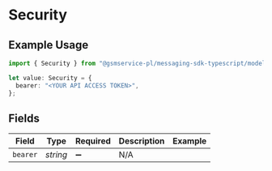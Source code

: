 # Security

## Example Usage

```typescript
import { Security } from "@gsmservice-pl/messaging-sdk-typescript/models/components";

let value: Security = {
  bearer: "<YOUR API ACCESS TOKEN>",
};
```

## Fields

| Field                   | Type                    | Required                | Description             | Example                 |
| ----------------------- | ----------------------- | ----------------------- | ----------------------- | ----------------------- |
| `bearer`                | *string*                | :heavy_minus_sign:      | N/A                     | <YOUR API ACCESS TOKEN> |